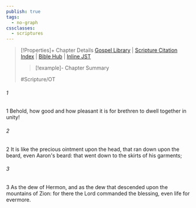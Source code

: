 ```yaml
---
publish: true
tags:
  - no-graph
cssclasses:
  - scriptures
---
```

>[!Properties]+ Chapter Details
>[Gospel Library](https://churchofjesuschrist.org/study/scriptures/ot/ps/133?lang=eng)    |    [Scripture Citation Index](https://scriptures.byu.edu/#07785::c07785)    |    [Bible Hub](https://biblehub.com/psalms/133.htm)    |    [Inline JST](https://scripturetoolbox.com/html/ic/Psalms/133.html)
>>[!example]- Chapter Summary
>> 
> 
>
>#Scripture/OT
###### 1
1 Behold, how good and how pleasant it is for brethren to dwell together in unity!
###### 2
2 It is like the precious ointment upon the head, that ran down upon the beard, even Aaron's beard: that went down to the skirts of his garments;
###### 3
3 As the dew of Hermon, and as the dew that descended upon the mountains of Zion: for there the Lord commanded the blessing, even life for evermore.
